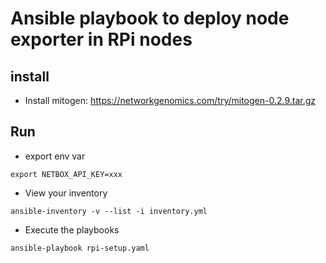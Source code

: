 # Ansible playbook to deploy node exporter in RPi nodes

## install

* Install mitogen: https://networkgenomics.com/try/mitogen-0.2.9.tar.gz

## Run

* export env var
```
export NETBOX_API_KEY=xxx
```

* View your inventory
```
ansible-inventory -v --list -i inventory.yml
```

* Execute the playbooks
```
ansible-playbook rpi-setup.yaml
```